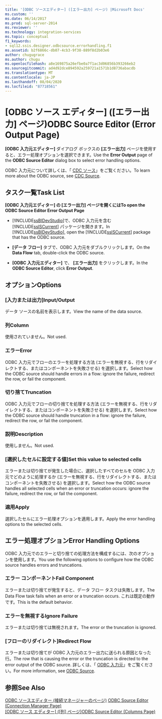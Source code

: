 ```yaml
---
title: '[ODBC ソースエディター] ([エラー出力] ページ) |Microsoft Docs'
ms.custom: ''
ms.date: 06/14/2017
ms.prod: sql-server-2014
ms.reviewer: ''
ms.technology: integration-services
ms.topic: conceptual
f1_keywords:
- sql12.ssis.designer.odbcsource.errorhandling.f1
ms.assetid: b2f6866c-db07-4cb3-9f38-889f8d2b03e6
author: chugugrace
ms.author: chugu
ms.openlocfilehash: a8e169875a26efbe0a7f1ac3d06856b393266eb2
ms.sourcegitcommit: ad4d92dce894592a259721a1571b1d8736abacdb
ms.translationtype: MT
ms.contentlocale: ja-JP
ms.lasthandoff: 08/04/2020
ms.locfileid: "87718561"
---
```

# <a name="odbc-source-editor-error-output-page"></a><span data-ttu-id="81566-102">[ODBC ソース エディター] ([エラー出力] ページ)</span><span class="sxs-lookup"><span data-stu-id="81566-102">ODBC Source Editor (Error Output Page)</span></span>
  <span data-ttu-id="81566-103">**[ODBC 入力元エディター]** ダイアログ ボックスの **[エラー出力]** ページを使用すると、エラー処理オプションを選択できます。</span><span class="sxs-lookup"><span data-stu-id="81566-103">Use the **Error Output** page of the **ODBC Source Editor** dialog box to select error handling options.</span></span>  
  
 <span data-ttu-id="81566-104">ODBC 入力元について詳しくは、「 [CDC ソース](data-flow/cdc-source.md)」をご覧ください。</span><span class="sxs-lookup"><span data-stu-id="81566-104">To learn more about the ODBC source, see [CDC Source](data-flow/cdc-source.md).</span></span>  
  
## <a name="task-list"></a><span data-ttu-id="81566-105">タスク一覧</span><span class="sxs-lookup"><span data-stu-id="81566-105">Task List</span></span>  
 <span data-ttu-id="81566-106">**[ODBC 入力元エディター] の [エラー出力] ページを開くには**</span><span class="sxs-lookup"><span data-stu-id="81566-106">**To open the ODBC Source Editor Error Output Page**</span></span>  
  
-   <span data-ttu-id="81566-107">[!INCLUDE[ssBIDevStudio](../includes/ssbidevstudio-md.md)]で、ODBC 入力元を含む [!INCLUDE[ssISCurrent](../includes/ssiscurrent-md.md)] パッケージを開きます。</span><span class="sxs-lookup"><span data-stu-id="81566-107">In [!INCLUDE[ssBIDevStudio](../includes/ssbidevstudio-md.md)], open the [!INCLUDE[ssISCurrent](../includes/ssiscurrent-md.md)] package that has the ODBC source.</span></span>  
  
-   <span data-ttu-id="81566-108">**[データ フロー]** タブで、ODBC 入力元をダブルクリックします。</span><span class="sxs-lookup"><span data-stu-id="81566-108">On the **Data Flow** tab, double-click the ODBC source.</span></span>  
  
-   <span data-ttu-id="81566-109">**[ODBC 入力元エディター]** で、 **[エラー出力]** をクリックします。</span><span class="sxs-lookup"><span data-stu-id="81566-109">In the **ODBC Source Editor**, click **Error Output**.</span></span>  
  
## <a name="options"></a><span data-ttu-id="81566-110">オプション</span><span class="sxs-lookup"><span data-stu-id="81566-110">Options</span></span>  
  
### <a name="inputoutput"></a><span data-ttu-id="81566-111">[入力または出力]</span><span class="sxs-lookup"><span data-stu-id="81566-111">Input/Output</span></span>  
 <span data-ttu-id="81566-112">データ ソースの名前を表示します。</span><span class="sxs-lookup"><span data-stu-id="81566-112">View the name of the data source.</span></span>  
  
### <a name="column"></a><span data-ttu-id="81566-113">列</span><span class="sxs-lookup"><span data-stu-id="81566-113">Column</span></span>  
 <span data-ttu-id="81566-114">使用されていません。</span><span class="sxs-lookup"><span data-stu-id="81566-114">Not used.</span></span>  
  
### <a name="error"></a><span data-ttu-id="81566-115">エラー</span><span class="sxs-lookup"><span data-stu-id="81566-115">Error</span></span>  
 <span data-ttu-id="81566-116">ODBC 入力元でフローのエラーを処理する方法 (エラーを無視する、行をリダイレクトする、またはコンポーネントを失敗させる) を選択します。</span><span class="sxs-lookup"><span data-stu-id="81566-116">Select how the ODBC source should handle errors in a flow: ignore the failure, redirect the row, or fail the component.</span></span>  
  
### <a name="truncation"></a><span data-ttu-id="81566-117">切り捨て</span><span class="sxs-lookup"><span data-stu-id="81566-117">Truncation</span></span>  
 <span data-ttu-id="81566-118">ODBC 入力元でフローの切り捨てを処理する方法 (エラーを無視する、行をリダイレクトする、またはコンポーネントを失敗させる) を選択します。</span><span class="sxs-lookup"><span data-stu-id="81566-118">Select how the ODBC source should handle truncation in a flow: ignore the failure, redirect the row, or fail the component.</span></span>  
  
### <a name="description"></a><span data-ttu-id="81566-119">説明</span><span class="sxs-lookup"><span data-stu-id="81566-119">Description</span></span>  
 <span data-ttu-id="81566-120">使用しません。</span><span class="sxs-lookup"><span data-stu-id="81566-120">Not used.</span></span>  
  
### <a name="set-this-value-to-selected-cells"></a><span data-ttu-id="81566-121">[選択したセルに設定する値]</span><span class="sxs-lookup"><span data-stu-id="81566-121">Set this value to selected cells</span></span>  
 <span data-ttu-id="81566-122">エラーまたは切り捨てが発生した場合に、選択したすべてのセルを ODBC 入力元でどのように処理するか (エラーを無視する、行をリダイレクトする、またはコンポーネントを失敗させる) を選択します。</span><span class="sxs-lookup"><span data-stu-id="81566-122">Select how the ODBC source handles all selected cells when an error or truncation occurs: ignore the failure, redirect the row, or fail the component.</span></span>  
  
### <a name="apply"></a><span data-ttu-id="81566-123">適用</span><span class="sxs-lookup"><span data-stu-id="81566-123">Apply</span></span>  
 <span data-ttu-id="81566-124">選択したセルにエラー処理オプションを適用します。</span><span class="sxs-lookup"><span data-stu-id="81566-124">Apply the error handling options to the selected cells.</span></span>  
  
## <a name="error-handling-options"></a><span data-ttu-id="81566-125">エラー処理オプション</span><span class="sxs-lookup"><span data-stu-id="81566-125">Error Handling Options</span></span>  
 <span data-ttu-id="81566-126">ODBC 入力元でのエラーと切り捨ての処理方法を構成するには、次のオプションを使用します。</span><span class="sxs-lookup"><span data-stu-id="81566-126">You use the following options to configure how the ODBC source handles errors and truncations.</span></span>  
  
### <a name="fail-component"></a><span data-ttu-id="81566-127">エラー コンポーネント</span><span class="sxs-lookup"><span data-stu-id="81566-127">Fail Component</span></span>  
 <span data-ttu-id="81566-128">エラーまたは切り捨てが発生すると、データ フロー タスクは失敗します。</span><span class="sxs-lookup"><span data-stu-id="81566-128">The Data Flow task fails when an error or a truncation occurs.</span></span> <span data-ttu-id="81566-129">これは既定の動作です。</span><span class="sxs-lookup"><span data-stu-id="81566-129">This is the default behavior.</span></span>  
  
### <a name="ignore-failure"></a><span data-ttu-id="81566-130">エラーを無視する</span><span class="sxs-lookup"><span data-stu-id="81566-130">Ignore Failure</span></span>  
 <span data-ttu-id="81566-131">エラーまたは切り捨ては無視されます。</span><span class="sxs-lookup"><span data-stu-id="81566-131">The error or the truncation is ignored.</span></span>  
  
### <a name="redirect-flow"></a><span data-ttu-id="81566-132">[フローのリダイレクト]</span><span class="sxs-lookup"><span data-stu-id="81566-132">Redirect Flow</span></span>  
 <span data-ttu-id="81566-133">エラーまたは切り捨てが ODBC 入力元のエラー出力に送られる原因となった行。</span><span class="sxs-lookup"><span data-stu-id="81566-133">The row that is causing the error or the truncation is directed to the error output of the ODBC source.</span></span> <span data-ttu-id="81566-134">詳しくは、「 [ODBC 入力元](data-flow/odbc-source.md)」をご覧ください。</span><span class="sxs-lookup"><span data-stu-id="81566-134">For more information, see [ODBC Source](data-flow/odbc-source.md).</span></span>  
  
## <a name="see-also"></a><span data-ttu-id="81566-135">参照</span><span class="sxs-lookup"><span data-stu-id="81566-135">See Also</span></span>  
 <span data-ttu-id="81566-136">[ODBC ソースエディター &#40;接続マネージャーのページ&#41;](../../2014/integration-services/odbc-source-editor-connection-manager-page.md) </span><span class="sxs-lookup"><span data-stu-id="81566-136">[ODBC Source Editor &#40;Connection Manager Page&#41;](../../2014/integration-services/odbc-source-editor-connection-manager-page.md) </span></span>  
 <span data-ttu-id="81566-137">[[ODBC ソース エディター] &#40;[列] ページ&#41;](../../2014/integration-services/odbc-source-editor-columns-page.md)</span><span class="sxs-lookup"><span data-stu-id="81566-137">[ODBC Source Editor &#40;Columns Page&#41;](../../2014/integration-services/odbc-source-editor-columns-page.md)</span></span>  
  
  
